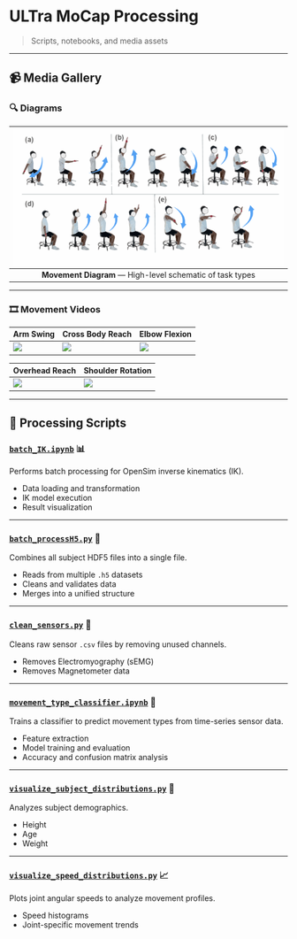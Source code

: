 # ULTra MoCap Processing

> Scripts, notebooks, and media assets

---

## 📹 Media Gallery

### 🔍 Diagrams

| ![Movement Diagram](media/movement_diagram.png) |
|:--:|
| **Movement Diagram** — High-level schematic of task types |

---

### 🎞️ Movement Videos

| Arm Swing | Cross Body Reach | Elbow Flexion |
|-----------|------------------|----------------|
| <img src="media/armswing.gif" width="200"/> | <img src="media/crossbody.gif" width="200"/> | <img src="media/elbowflex.gif" width="200"/> |

| Overhead Reach | Shoulder Rotation |
|----------------|-------------------|
| <img src="media/overheadreach.gif" width="200"/> | <img src="media/shoulderrotation.gif" width="200"/> |
---

## 📂 Processing Scripts

### [`batch_IK.ipynb`](processing/batch_IK.ipynb) 📊  
Performs batch processing for OpenSim inverse kinematics (IK).

- Data loading and transformation  
- IK model execution  
- Result visualization

---

### [`batch_processH5.py`](processing/batch_processH5.py) 🔄  
Combines all subject HDF5 files into a single file.

- Reads from multiple `.h5` datasets  
- Cleans and validates data  
- Merges into a unified structure

---

### [`clean_sensors.py`](processing/clean_sensors.py) 🧹  
Cleans raw sensor `.csv` files by removing unused channels.

- Removes Electromyography (sEMG)  
- Removes Magnetometer data

---

### [`movement_type_classifier.ipynb`](processing/movement_type_classifier.ipynb) 🤖  
Trains a classifier to predict movement types from time-series sensor data.

- Feature extraction  
- Model training and evaluation  
- Accuracy and confusion matrix analysis

---

### [`visualize_subject_distributions.py`](processing/visualize_subject_distributions.py) 👥  
Analyzes subject demographics.

- Height  
- Age  
- Weight

---

### [`visualize_speed_distributions.py`](processing/visualize_speed_distributions.py) 📈  
Plots joint angular speeds to analyze movement profiles.

- Speed histograms  
- Joint-specific movement trends
